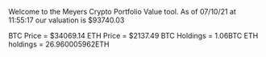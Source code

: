 Welcome to the Meyers Crypto Portfolio Value tool. 
As of 07/10/21 at 11:55:17 our valuation is $93740.03 

BTC Price = $34069.14
 ETH Price = $2137.49
BTC Holdings = 1.06BTC
 ETH holdings = 26.960005962ETH 
